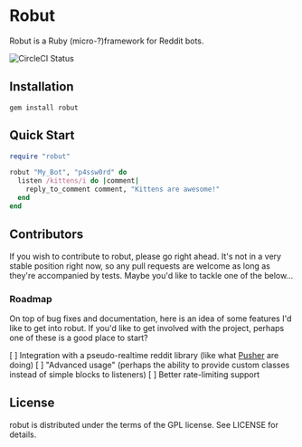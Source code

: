 Robut
======

Robut is a Ruby (micro-?)framework for Reddit bots.

![CircleCI Status](https://circleci.com/gh/EddM/robut.svg?style=shield&circle-token=ccbe1e900b4feda8a42aab885bd49e513fe3a67b)

## Installation

    gem install robut

## Quick Start

````ruby
require "robut"

robut "My_Bot", "p4ssw0rd" do
  listen /kittens/i do |comment|
    reply_to_comment comment, "Kittens are awesome!"
  end
end
````

## Contributors

If you wish to contribute to robut, please go right ahead. It's not in a very stable position right now, so any pull requests are welcome as long as they're accompanied by tests. Maybe you'd like to tackle one of the below...

### Roadmap

On top of bug fixes and documentation, here is an idea of some features I'd like to get into robut. If you'd like to get involved with the project, perhaps one of these is a good place to start?

[ ] Integration with a pseudo-realtime reddit library (like what [Pusher](https://blog.pusher.com/pusher-realtime-reddit-api) are doing)
[ ] "Advanced usage" (perhaps the ability to provide custom classes instead of simple blocks to listeners)
[ ] Better rate-limiting support

## License

robut is distributed under the terms of the GPL license. See LICENSE for details.
